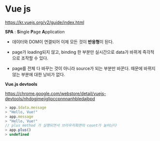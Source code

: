 # Vue js

 https://kr.vuejs.org/v2/guide/index.html 

**SPA** : **S**ingle **P**age **A**pplication

-   데이터와 DOM이 연결되어 이제 모든 것이 **반응형**이 된다.
- page가 loading되지 않고, binding 한 부분만 실시간으로 data가 바뀌게 즉각적으로 조작할 수 있다.

- page를 전체 다 바꾸는 것이 아니라 source가 되는 부분만 바꾼다. 때문에 바뀌지 않는 부분에 대한 낭비가 없다.



**Vue.js devtools**

 https://chrome.google.com/webstore/detail/vuejs-devtools/nhdogjmejiglipccpnnnanhbledajbpd 



```js
> app.$data.message
> "Hello, Vue!"
> app.message
> "Hello, Vue!"
// plus method 가 실행되면서 브라우저화면의 count가 늘어난다
> app.plus()
> undefined
```



